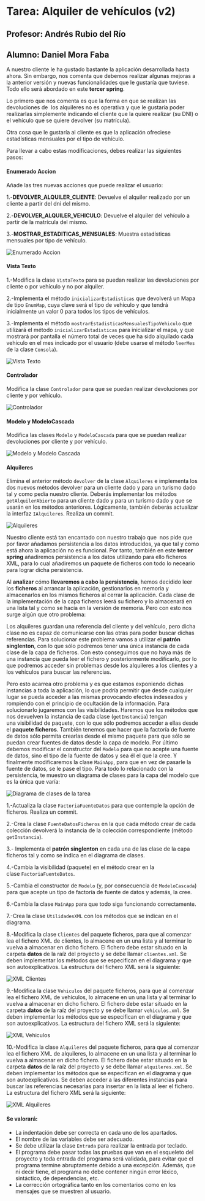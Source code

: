 # Tarea: Alquiler de vehículos (v2)
## Profesor: Andrés Rubio del Río
## Alumno: Daniel Mora Faba

A nuestro cliente le ha gustado bastante la aplicación desarrollada hasta ahora. Sin embargo, nos comenta que debemos realizar algunas mejoras a la anterior versión y nuevas funcionalidades que le gustaría que tuviese. Todo ello será abordado en este **tercer spring**.

Lo primero que nos comenta es que la forma en que se realizan las devoluciones de  los alquileres no es operativa y que le gustaría poder realizarlas simplemente indicando el cliente que la quiere realizar (su DNI) o el vehículo que se quiere devolver (su matrícula). 

Otra cosa que le gustaría al cliente es que la aplicación ofreciese estadísticas mensuales por el tipo de vehículo.

Para llevar a cabo estas modificaciones, debes realizar las siguientes pasos:

#### Enumerado Accion

Añade las tres nuevas acciones que puede realizar el usuario: 

1.-**DEVOLVER_ALQUILER_CLIENTE**: Devuelve el alquiler realizado por un cliente a partir del dni del mismo.

2.-**DEVOLVER_ALQUILER_VEHICULO**: Devuelve el alquiler del vehículo a partir de la matrícula del mismo. 

3.-**MOSTRAR_ESTADITICAS_MENSUALES**: Muestra estadísticas mensuales por tipo de vehículo.

![Enumerado Accion](src/main/resources/uml/Accion.png)

#### Vista Texto

1.-Modifica la clase `VistaTexto` para se puedan realizar las devoluciones por cliente o por vehículo y no por alquiler.

2.-Implementa el método `inicializarEstadisticas` que devolverá un Mapa de tipo `EnumMap`, cuya clave será el tipo de vehículo y que tendrá inicialmente un valor 0 para todos los tipos de vehículos.

3.-Implementa el método `mostrarEstadisticasMensualesTipoVehiculo` que utilizará el método `inicializarEstadisticas` para inicializar el mapa, y que mostrará por pantalla el número total de veces que ha sido alquilado cada vehículo en el mes indicado por el usuario (debe usarse el método `leerMes` de la clase `Consola`).

![Vista Texto](src/main/resources/uml/VistaTexto.png)

#### Controlador

Modifica la clase `Controlador` para que se puedan realizar devoluciones por cliente y por vehículo.

![Controlador](src/main/resources/uml/Controlador.png)

#### Modelo y ModeloCascada

Modifica las clases `Modelo` y `ModeloCascada` para que se puedan realizar devoluciones por cliente y por vehículo.

![Modelo y Modelo Cascada](src/main/resources/uml/Modelo_ModeloCascada.png)

#### Alquileres

Elimina el anterior método `devolver` de la clase `Alquileres` e implementa los dos nuevos métodos devolver para un cliente dado y para un turismo dado tal y como pedía nuestro cliente. Deberás implementar los métodos `getAlquilerAbierto` para un cliente dado y para un turismo dado y que se usarán en los métodos anteriores. Lógicamente, también deberás actualizar la interfaz `IAlquileres`. Realiza un commit.

![Alquileres](src/main/resources/uml/Alquileres.png)

Nuestro cliente está tan encantado con nuestro trabajo que  nos pide que por favor añadamos persistencia a los datos introducidos, ya que tal y como está ahora la aplicación no es funcional. Por tanto, también en este **tercer spring** añadiremos persistencia a los datos utilizando para ello ficheros XML, para lo cual añadiremos un paquete de ficheros con todo lo neceario para lograr dicha persistencia.

Al **analizar** cómo **llevaremos a cabo la persistencia**, hemos decidido leer los **ficheros** al arrancar la aplicación, gestionarlos en memoria y almacenarlos en los mismos ficheros al cerrar la aplicación. Cada clase de la implementación de la capa ficheros leerá su fichero y lo almacenará en una lista tal y como se hacía en la versión de memoria. Pero con esto nos surge algún que otro problema:

Los alquileres guardan una referencia del cliente y del vehículo, pero dicha clase no es capaz de comunicarse con las otras para poder buscar dichas referencias. Para solucionar este problema vamos a utilizar el **patrón singlenton**, con lo que sólo podremos tener una única instancia de cada clase de la capa de ficheros. Con esto conseguimos que no haya más de una instancia que pueda leer el fichero y posteriormente modificarlo, por lo que podremos acceder sin problemas desde los alquileres a los clientes y a los vehículos para buscar las referencias.

Pero esto acarrea otro problema y es que estamos exponiendo dichas instancias a toda la aplicación, lo que podría permitir que desde cualquier lugar se pueda acceder a las mismas provocando efectos indeseados y rompiendo con el principio de ocultación de la información. Para solucionarlo jugaremos con las visibilidades. Haremos que los métodos que nos devuelven la instancia de cada clase (`getInstancia`) tengan una visibilidad de paquete, con lo que sólo podremos acceder a ellas desde el **paquete ficheros**. También tenemos que hacer que la factoría de fuente de datos sólo permita crearlas desde el mismo paquete para que sólo se puedan crear fuentes de datos desde la capa de modelo. Por último debemos modificar el constructor del `Modelo` para que no acepte una fuente de datos, sino el tipo de la fuente de datos y sea él el que la cree. Y finalmente modificaremos la clase `MainApp`, para que en vez de pasarle la fuente de datos, se le pase el tipo.
Para todo lo relacionado con la persistencia, te muestro un diagrama de clases para la capa del modelo que es la única que varía:

![Diagrama de clases de la tarea](src/main/resources/uml/AlquilerVehiculosFicheros0.png)


1.-Actualiza la clase `FactoriaFuenteDatos` para que contemple la opción de ficheros. Realiza un commit.

2.-Crea la clase `FuenteDatosFicheros` en la que cada método crear de cada colección devolverá la instancia de la colección correspondiente (método `getInstancia`).

3.- Implementa el **patrón singlenton** en cada una de las clase de la capa ficheros tal y como se indica en el diagrama de clases.

4.-Cambia la visibilidad (paquete) en el método crear en la clase `FactoriaFuenteDatos`.

5.-Cambia el constructor de `Modelo` (y, por consecuencia de `ModeloCascada`) para que acepte un tipo de factoría de fuente de datos y además, la cree.

6.-Cambia la clase `MainApp` para que todo siga funcionando correctamente.

7.-Crea la clase `UtilidadesXML` con los métodos que se indican en el diagrama.

8.-Modifica la clase `Clientes` del paquete ficheros, para que al comenzar lea el fichero XML de clientes, lo almacene en un una lista y al terminar lo vuelva a almacenar en dicho fichero. El fichero debe estar situado en la carpeta **datos** de la raíz del proyecto y se debe llamar `clientes.xml`. Se deben implementar los métodos que se especifican en el diagrama y que son autoexplicativos. La estructura del fichero XML será la siguiente:

![XML Clientes](src/main/resources/uml/xml_clientes.png)

9.-Modifica la clase `Vehiculos` del paquete ficheros, para que al comenzar lea el fichero XML de vehículos, lo almacene en un una lista y al terminar lo vuelva a almacenar en dicho fichero. El fichero debe estar situado en la carpeta **datos** de la raíz del proyecto y se debe llamar `vehiculos.xml`. Se deben implementar los métodos que se especifican en el diagrama y que son autoexplicativos. La estructura del fichero XML será la siguiente:

![XML Vehiculos](src/main/resources/uml/xml_vehiculos.png)

10.-Modifica la clase `Alquileres` del paquete ficheros, para que al comenzar lea el fichero XML de alquileres, lo almacene en un una lista y al terminar lo vuelva a almacenar en dicho fichero. El fichero debe estar situado en la carpeta **datos** de la raíz del proyecto y se debe llamar `alquileres.xml`. Se deben implementar los métodos que se especifican en el diagrama y que son autoexplicativos. Se deben acceder a las diferentes instancias para buscar las referencias necesarias para insertar en la lista al leer el fichero. La estructura del fichero XML será la siguiente:

![XML Alquileres](src/main/resources/uml/xml_alquileres.png)



#### Se valorará:

- La indentación debe ser correcta en cada uno de los apartados.
- El nombre de las variables debe ser adecuado.
- Se debe utilizar la clase `Entrada` para realizar la entrada por teclado.
- El programa debe pasar todas las pruebas que van en el esqueleto del proyecto y toda entrada del programa será validada, para evitar que el programa termine abruptamente debido a una excepción. Además, que ni decir tiene, el programa no debe contener ningún error léxico, sintáctico, de dependencias, etc.
- La corrección ortográfica tanto en los comentarios como en los mensajes que se muestren al usuario.
